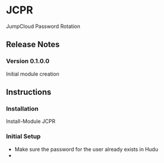 # JCPR
JumpCloud Password Rotation

## Release Notes

### Version 0.1.0.0
Initial module creation

## Instructions

### Installation
Install-Module JCPR

### Initial Setup
* Make sure the password for the user already exists in Hudu
* 
